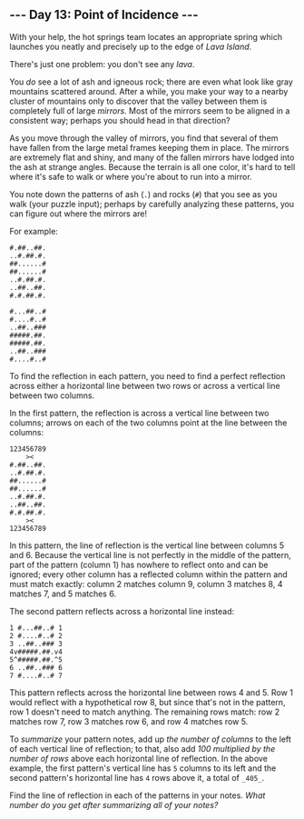 ## \--- Day 13: Point of Incidence ---

With your help, the hot springs team locates an appropriate spring which
launches you neatly and precisely up to the edge of _Lava Island_.

There's just one problem: you don't see any _lava_.

You _do_ see a lot of ash and igneous rock; there are even what look like gray
mountains scattered around. After a while, you make your way to a nearby
cluster of mountains only to discover that the valley between them is
completely full of large _mirrors_. Most of the mirrors seem to be aligned in
a consistent way; perhaps you should head in that direction?

As you move through the valley of mirrors, you find that several of them have
fallen from the large metal frames keeping them in place. The mirrors are
extremely flat and shiny, and many of the fallen mirrors have lodged into the
ash at strange angles. Because the terrain is all one color, it's hard to tell
where it's safe to walk or where you're about to run into a mirror.

You note down the patterns of ash (`.`) and rocks (`#`) that you see as you
walk (your puzzle input); perhaps by carefully analyzing these patterns, you
can figure out where the mirrors are!

For example:

    
    
    #.##..##.
    ..#.##.#.
    ##......#
    ##......#
    ..#.##.#.
    ..##..##.
    #.#.##.#.
    
    #...##..#
    #....#..#
    ..##..###
    #####.##.
    #####.##.
    ..##..###
    #....#..#
    

To find the reflection in each pattern, you need to find a perfect reflection
across either a horizontal line between two rows or across a vertical line
between two columns.

In the first pattern, the reflection is across a vertical line between two
columns; arrows on each of the two columns point at the line between the
columns:

    
    
    123456789
        ><   
    #.##..##.
    ..#.##.#.
    ##......#
    ##......#
    ..#.##.#.
    ..##..##.
    #.#.##.#.
        ><   
    123456789
    

In this pattern, the line of reflection is the vertical line between columns 5
and 6. Because the vertical line is not perfectly in the middle of the
pattern, part of the pattern (column 1) has nowhere to reflect onto and can be
ignored; every other column has a reflected column within the pattern and must
match exactly: column 2 matches column 9, column 3 matches 8, 4 matches 7, and
5 matches 6.

The second pattern reflects across a horizontal line instead:

    
    
    1 #...##..# 1
    2 #....#..# 2
    3 ..##..### 3
    4v#####.##.v4
    5^#####.##.^5
    6 ..##..### 6
    7 #....#..# 7
    

This pattern reflects across the horizontal line between rows 4 and 5. Row 1
would reflect with a hypothetical row 8, but since that's not in the pattern,
row 1 doesn't need to match anything. The remaining rows match: row 2 matches
row 7, row 3 matches row 6, and row 4 matches row 5.

To _summarize_ your pattern notes, add up _the number of columns_ to the left
of each vertical line of reflection; to that, also add _100 multiplied by the
number of rows_ above each horizontal line of reflection. In the above
example, the first pattern's vertical line has `5` columns to its left and the
second pattern's horizontal line has `4` rows above it, a total of `_405_`.

Find the line of reflection in each of the patterns in your notes. _What
number do you get after summarizing all of your notes?_
